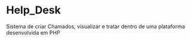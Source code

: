 # Help_Desk
 Sistema de criar Chamados, visualizar e tratar dentro de uma plataforma desenvolvida em PHP 
